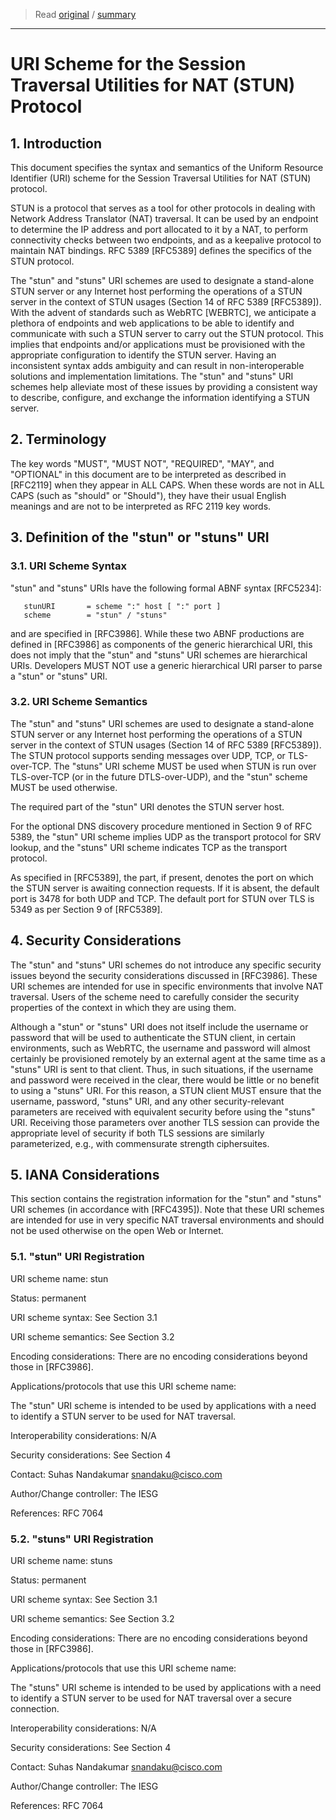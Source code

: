 > Read [original](https://tools.ietf.org/html/rfc7064) / [summary](../summary/rfc7064.md)

---

# URI Scheme for the Session Traversal Utilities for NAT (STUN) Protocol

## 1. Introduction

This document specifies the syntax and semantics of the Uniform Resource Identifier (URI) scheme for the Session Traversal Utilities for NAT (STUN) protocol.

STUN is a protocol that serves as a tool for other protocols in dealing with Network Address Translator (NAT) traversal.  It can be used by an endpoint to determine the IP address and port allocated to it by a NAT, to perform connectivity checks between two endpoints, and as a keepalive protocol to maintain NAT bindings.  RFC 5389 [RFC5389] defines the specifics of the STUN protocol.

The "stun" and "stuns" URI schemes are used to designate a stand-alone STUN server or any Internet host performing the operations of a STUN server in the context of STUN usages (Section 14 of RFC 5389 [RFC5389]).  With the advent of standards such as WebRTC [WEBRTC], we anticipate a plethora of endpoints and web applications to be able to identify and communicate with such a STUN server to carry out the STUN protocol.  This implies that endpoints and/or applications must be provisioned with the appropriate configuration to identify the STUN server. Having an inconsistent syntax adds ambiguity and can result in non-interoperable solutions and implementation limitations. The "stun" and "stuns" URI schemes help alleviate most of these issues by providing a consistent way to describe, configure, and exchange the information identifying a STUN server.

## 2. Terminology

The key words "MUST", "MUST NOT", "REQUIRED", "MAY", and "OPTIONAL" in this document are to be interpreted as described in [RFC2119] when they appear in ALL CAPS.  When these words are not in ALL CAPS (such as "should" or "Should"), they have their usual English meanings and are not to be interpreted as RFC 2119 key words.

## 3. Definition of the "stun" or "stuns" URI

### 3.1. URI Scheme Syntax

"stun" and "stuns" URIs have the following formal ABNF syntax [RFC5234]:


```
   stunURI       = scheme ":" host [ ":" port ]
   scheme        = "stun" / "stuns"
```

<host> and <port> are specified in [RFC3986].  While these two ABNF productions are defined in [RFC3986] as components of the generic hierarchical URI, this does not imply that the "stun" and "stuns" URI schemes are hierarchical URIs.  Developers MUST NOT use a generic hierarchical URI parser to parse a "stun" or "stuns" URI.

### 3.2. URI Scheme Semantics

The "stun" and "stuns" URI schemes are used to designate a stand-alone STUN server or any Internet host performing the operations of a STUN server in the context of STUN usages (Section 14 of RFC 5389 [RFC5389]).  The STUN protocol supports sending messages over UDP, TCP, or TLS-over-TCP.  The "stuns" URI scheme MUST be used when STUN is run over TLS-over-TCP (or in the future DTLS-over-UDP), and the "stun" scheme MUST be used otherwise.

The required <host> part of the "stun" URI denotes the STUN server host.

For the optional DNS discovery procedure mentioned in Section 9 of RFC 5389, the "stun" URI scheme implies UDP as the transport protocol for SRV lookup, and the "stuns" URI scheme indicates TCP as the transport protocol.

As specified in [RFC5389], the <port> part, if present, denotes the port on which the STUN server is awaiting connection requests.  If it is absent, the default port is 3478 for both UDP and TCP.  The default port for STUN over TLS is 5349 as per Section 9 of [RFC5389].

## 4. Security Considerations

The "stun" and "stuns" URI schemes do not introduce any specific security issues beyond the security considerations discussed in [RFC3986].  These URI schemes are intended for use in specific environments that involve NAT traversal.  Users of the scheme need to carefully consider the security properties of the context in which they are using them.

Although a "stun" or "stuns" URI does not itself include the username or password that will be used to authenticate the STUN client, in certain environments, such as WebRTC, the username and password will almost certainly be provisioned remotely by an external agent at the same time as a "stuns" URI is sent to that client.  Thus, in such situations, if the username and password were received in the clear, there would be little or no benefit to using a "stuns" URI.  For this reason, a STUN client MUST ensure that the username, password, "stuns" URI, and any other security-relevant parameters are received with equivalent security before using the "stuns" URI.  Receiving those parameters over another TLS session can provide the appropriate level of security if both TLS sessions are similarly parameterized, e.g., with commensurate strength ciphersuites.

## 5. IANA Considerations

This section contains the registration information for the "stun" and "stuns" URI schemes (in accordance with [RFC4395]).  Note that these URI schemes are intended for use in very specific NAT traversal environments and should not be used otherwise on the open Web or Internet.

### 5.1. "stun" URI Registration

URI scheme name: stun

Status: permanent

URI scheme syntax: See Section 3.1

URI scheme semantics: See Section 3.2

Encoding considerations: There are no encoding considerations beyond those in [RFC3986].

Applications/protocols that use this URI scheme name:

The "stun" URI scheme is intended to be used by applications with a need to identify a STUN server to be used for NAT traversal.

Interoperability considerations: N/A

Security considerations: See Section 4

Contact: Suhas Nandakumar <snandaku@cisco.com>

Author/Change controller: The IESG

References: RFC 7064

### 5.2. "stuns" URI Registration

URI scheme name: stuns

Status: permanent

URI scheme syntax: See Section 3.1

URI scheme semantics: See Section 3.2

Encoding considerations: There are no encoding considerations beyond those in [RFC3986].

Applications/protocols that use this URI scheme name:

The "stuns" URI scheme is intended to be used by applications with a need to identify a STUN server to be used for NAT traversal over a secure connection.

Interoperability considerations: N/A

Security considerations: See Section 4

Contact: Suhas Nandakumar <snandaku@cisco.com>

Author/Change controller: The IESG

References: RFC 7064